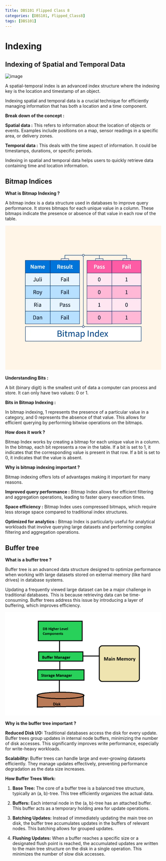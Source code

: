 ```yaml
---
Title: DBS101 Flipped Class 8
categories: [DBS101, Flipped_Class8]
tags: [DBS101]
---
```


# **Indexing**

##  **Indexing of Spatial and Temporal Data** 

![image](https://52north.org/wp-content/uploads/2017/12/openlabs_figure_clean.png)

A spatial-temporal index is an advanced index structure where the indexing key is the location and timestamp of an object.

Indexing spatial and temporal data is a crucial technique for efficiently managing information that has both a location and a time component.

**Break down of the concept :**

**Spatial data :** This refers to information about the location of objects or events. Examples include positions on a map, sensor readings in a specific area, or delivery zones.

**Temporal data :** This deals with the time aspect of information. It could be timestamps, durations, or specific periods.

Indexing in spatial and temporal data helps users to quickly retrieve data containing time and location information.

## **Bitmap Indices** 

**What is Bitmap Indexing ?**

A bitmap index is a data structure used in databases to improve query performance. It stores bitmaps for each unique value in a column. These bitmaps indicate the presence or absence of that value in each row of the table.

![alt text](../bitmap-index_thumbnail.webp)

**Understanding Bits :**

A bit (binary digit) is the smallest unit of data a computer can process and store. It can only have two values: 0 or 1.

**Bits in Bitmap Indexing :**

In bitmap indexing, 1 represents the presence of a particular value in a category, and 0 represents the absence of that value. This allows for efficient querying by performing bitwise operations on the bitmaps.

**How does it work ?**

Bitmap Index works by creating a bitmap for each unique value in a column. In the bitmap, each bit represents a row in the table. If a bit is set to 1, it indicates that the corresponding value is present in that row. If a bit is set to 0, it indicates that the value is absent.
 
**Why is bitmap indexing important ?**

Bitmap indexing offers lots of advantages making it important for many reasons.

**Improved query performance :** Bitmap Index allows for efficient filtering and aggregation operations, leading to faster query execution times.


**Space efficiency :** Bitmap Index uses compressed bitmaps, which require less storage space compared to traditional index structures.


**Optimized for analytics :** Bitmap Index is particularly useful for analytical workloads that involve querying large datasets and performing complex filtering and aggregation operations.

## **Buffer tree** 

**What is a buffer tree ?**

Buffer tree is an advanced data structure designed to optimize performance when working with large datasets stored on external memory (like hard drives) in database systems.

Updating a frequently viewed large dataset can be a major challenge in traditional databases. This is because retrieving data can be time-consuming. Buffer trees address this issue by introducing a layer of buffering, which improves efficiency.

![alt text](../buffer-660.png)

**Why is the buffer tree important ?**

**Reduced Disk I/O:** Traditional databases access the disk for every update. Buffer trees group updates in internal node buffers, minimizing the number of disk accesses. This significantly improves write performance, especially for write-heavy workloads.

**Scalability:** Buffer trees can handle large and ever-growing datasets efficiently. They manage updates effectively, preventing performance degradation as the data size increases.

**How Buffer Trees Work:**

1. **Base Tree:** The core of a buffer tree is a balanced tree structure, typically an (a, b)-tree. This tree efficiently organizes the actual data.

2. **Buffers:** Each internal node in the (a, b)-tree has an attached buffer. This buffer acts as a temporary holding area for update operations.

3. **Batching Updates:** Instead of immediately updating the main tree on disk, the buffer tree accumulates updates in the buffers of relevant nodes. This batching allows for grouped updates.

4. **Flushing Updates:** When a buffer reaches a specific size or a designated flush point is reached, the accumulated updates are written to the main tree structure on the disk in a single operation. This minimizes the number of slow disk accesses.
